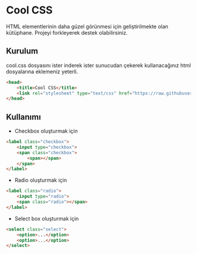 # Cool CSS

HTML elementlerinin daha güzel görünmesi için geliştirilmekte olan kütüphane. Projeyi forkleyerek destek olabilirsiniz.

## Kurulum

cool.css dosyasını ister inderek ister sunucudan çekerek kullanacağınız html dosyalarına eklemeniz yeterli.
```html
<head>
	<title>Cool CSS</title>
	<link rel="stylesheet" type="text/css" href="https://raw.githubusercontent.com/inan-studio/cool.css/master/cool.css">
</head>
```

## Kullanımı

- Checkbox oluşturmak için
```html
<label class="checkbox">
	<input type="checkbox">
	<span class="checkbox">
		<span></span>
	</span>
</label>
```
- Radio oluşturmak için
```html
<label class="radio">
	<input type="radio">
	<span class="radio"></span>
</label>
```
- Select box oluşturmak için
```html
<select class="select">
	<option>...</option>
	<option>...</option>
</select>
```
